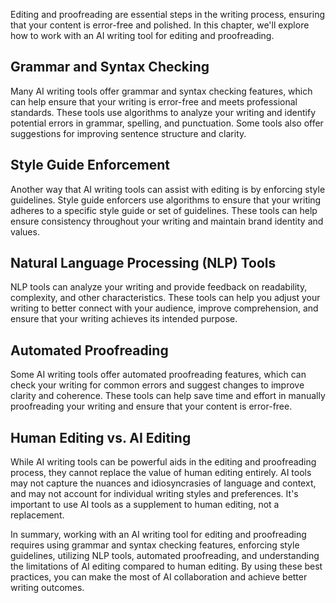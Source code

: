 
Editing and proofreading are essential steps in the writing process, ensuring that your content is error-free and polished. In this chapter, we'll explore how to work with an AI writing tool for editing and proofreading.

Grammar and Syntax Checking
---------------------------

Many AI writing tools offer grammar and syntax checking features, which can help ensure that your writing is error-free and meets professional standards. These tools use algorithms to analyze your writing and identify potential errors in grammar, spelling, and punctuation. Some tools also offer suggestions for improving sentence structure and clarity.

Style Guide Enforcement
-----------------------

Another way that AI writing tools can assist with editing is by enforcing style guidelines. Style guide enforcers use algorithms to ensure that your writing adheres to a specific style guide or set of guidelines. These tools can help ensure consistency throughout your writing and maintain brand identity and values.

Natural Language Processing (NLP) Tools
---------------------------------------

NLP tools can analyze your writing and provide feedback on readability, complexity, and other characteristics. These tools can help you adjust your writing to better connect with your audience, improve comprehension, and ensure that your writing achieves its intended purpose.

Automated Proofreading
----------------------

Some AI writing tools offer automated proofreading features, which can check your writing for common errors and suggest changes to improve clarity and coherence. These tools can help save time and effort in manually proofreading your writing and ensure that your content is error-free.

Human Editing vs. AI Editing
----------------------------

While AI writing tools can be powerful aids in the editing and proofreading process, they cannot replace the value of human editing entirely. AI tools may not capture the nuances and idiosyncrasies of language and context, and may not account for individual writing styles and preferences. It's important to use AI tools as a supplement to human editing, not a replacement.

In summary, working with an AI writing tool for editing and proofreading requires using grammar and syntax checking features, enforcing style guidelines, utilizing NLP tools, automated proofreading, and understanding the limitations of AI editing compared to human editing. By using these best practices, you can make the most of AI collaboration and achieve better writing outcomes.
